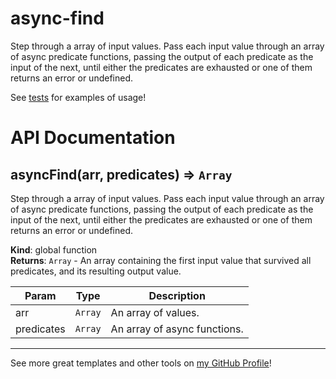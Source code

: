 # async-find

Step through a array of input values. Pass each input value through an array of
async predicate functions, passing the output of each predicate as the input of
the next, until either the predicates are exhausted or one of them returns an
error or undefined.

See [tests](/src/export/asyncFind/asyncFind.test.mjs) for examples of usage!

# API Documentation

<a name="asyncFind"></a>

## asyncFind(arr, predicates) ⇒ <code>Array</code>
Step through a array of input values. Pass each input value through anarray of async predicate functions, passing the output of each predicateas the input of the next, until either the predicates are exhausted or oneof them returns an error or undefined.

**Kind**: global function  
**Returns**: <code>Array</code> - An array containing the first input value that survived allpredicates, and its resulting output value.  

| Param | Type | Description |
| --- | --- | --- |
| arr | <code>Array</code> | An array of values. |
| predicates | <code>Array</code> | An array of async functions. |


---

See more great templates and other tools on
[my GitHub Profile](https://github.com/karmaniverous)!
